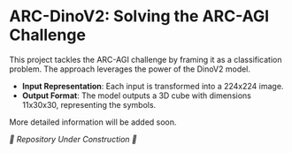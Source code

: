 # ARC-DinoV2: Solving the ARC-AGI Challenge

This project tackles the ARC-AGI challenge by framing it as a classification problem. The approach leverages the power of the DinoV2 model.

- **Input Representation**: Each input is transformed into a 224x224 image.
- **Output Format**: The model outputs a 3D cube with dimensions 11x30x30, representing the symbols.

More detailed information will be added soon.

_🚧 Repository Under Construction 🔨_

